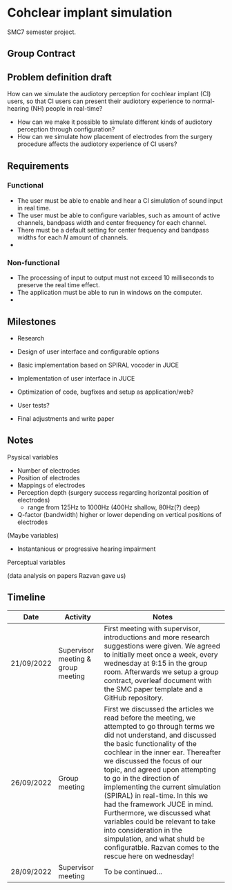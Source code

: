 # Cohclear implant simulation

SMC7 semester project.

## Group Contract


## Problem definition draft

How can we simulate the audiotory perception for cochlear implant (CI) users, so that CI users can present their audiotory experience to normal-hearing (NH) people in real-time?

* How can we make it possible to simulate different kinds of audiotory perception through configuration? 
* How can we simulate how placement of electrodes from the surgery procedure affects the audiotory experience of CI users?



## Requirements

### Functional

* The user must be able to enable and hear a CI simulation of sound input in real time.
* The user must be able to configure variables, such as amount of active channels, bandpass width and center frequency for each channel.
* There must be a default setting for center frequency and bandpass widths for each *N* amount of channels.
* 

### Non-functional

* The processing of input to output must not exceed 10 milliseconds to preserve the real time effect.
* The application must be able to run in windows on the computer.
* 


## Milestones

* Research 

* Design of user interface and configurable options

* Basic implementation based on SPIRAL vocoder in JUCE

* Implementation of user interface in JUCE

* Optimization of code, bugfixes and setup as application/web?

* User tests?

* Final adjustments and write paper

## Notes

Psysical variables

* Number of electrodes
* Position of electrodes
* Mappings of electrodes
* Perception depth (surgery success regarding horizontal position of electrodes)
  * range from 125Hz to 1000Hz (400Hz shallow, 80Hz(?) deep)
* Q-factor (bandwidth) higher or lower depending on vertical positions of electrodes

(Maybe variables)
* Instantanious or progressive hearing impairment



Perceptual variables

(data analysis on papers Razvan gave us)

## Timeline

| Date        | Activity    | Notes       |
| ----------- | ----------- | ----------- | 
| 21/09/2022  | Supervisor meeting & group meeting | First meeting with supervisor, introductions and more research suggestions were given. We agreed to initially meet once a week, every wednesday at 9:15 in the group room. Afterwards we setup a group contract, overleaf document with the SMC paper template and a GitHub repository. |
| 26/09/2022   | Group meeting        | First we discussed the articles we read before the meeting, we attempted to go through terms we did not understand, and discussed the basic functionality of the cochlear in the inner ear. </b> Thereafter we discussed the focus of our topic, and agreed upon attempting to go in the direction of implementing the current simulation (SPIRAL) in real-time. In this we had the framework JUCE in mind. </b> Furthermore, we discussed what variables could be relevant to take into consideration in the simpulation, and what shuld be configuratble. Razvan comes to the rescue here on wednesday! |
| 28/09/2022   | Supervisor meeting        | To be continued... |
